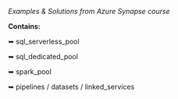 *Examples & Solutions from Azure Synapse course*
<br/>

**Contains:**

➥ sql_serverless_pool

➥ sql_dedicated_pool

➥ spark_pool

➥ pipelines / datasets / linked_services
